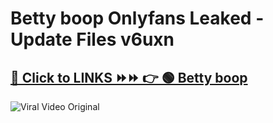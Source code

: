 
 # Betty boop Onlyfans Leaked - Update Files v6uxn

## <h2><a href="https://clipsfans.com/Betty_boop&ref=git">🔗 Click to LINKS ⏩⏩ 👉 🟢 Betty boop </a></h2>

<a href="https://clipsfans.com/Betty_boop&ref=git" rel="nofollow" data-target="animated-image.originalLink"><img src="https://i.ibb.co.com/xMMVF88/686577567.gif" alt="Viral Video Original" style="max-width: 100%; display: inline-block;" data-target="animated-image.originalImage"></a>

